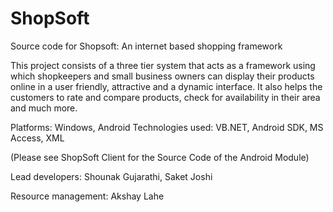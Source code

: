 # ShopSoft
Source code for Shopsoft: An internet based shopping framework

This project consists of a three tier system that acts as a framework using 	which shopkeepers and small business owners can display 
their products online in a user friendly, attractive 	and a dynamic interface. It also helps the customers to rate and compare products, 
check for availability in their area and much more. 

Platforms: Windows, Android
Technologies used: VB.NET, Android SDK, MS Access, XML

(Please see ShopSoft Client for the Source Code of the Android Module)

Lead developers: Shounak Gujarathi, Saket Joshi

Resource management: Akshay Lahe
